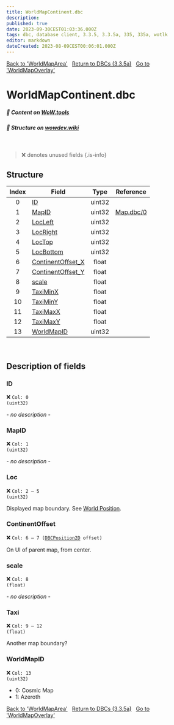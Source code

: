 ```yaml
---
title: WorldMapContinent.dbc
description:
published: true
date: 2023-09-30CEST01:03:36.000Z
tags: dbc, database client, 3.3.5, 3.3.5a, 335, 335a, wotlk
editor: markdown
dateCreated: 2023-08-09CEST00:06:01.000Z
---
```

<a href="https://trinitycore.info/files/DBC/335/worldmaparea" class="mt-5 v-btn v-btn--depressed v-btn--flat v-btn--outlined theme--light v-size--default darkblue--text text--lighten-3"><span class="v-btn__content"><i aria-hidden="true" class="v-icon notranslate v-icon--left mdi mdi-arrow-left theme--light"></i><span>Back to 'WorldMapArea'</span></span></a>&nbsp;&nbsp;&nbsp;<a href="https://trinitycore.info/files/DBC/335/DBC" class="mt-5 v-btn v-btn--depressed v-btn--flat v-btn--outlined theme--light v-size--default darkblue--text text--lighten-3"><span class="v-btn__content"><i aria-hidden="true" class="v-icon notranslate v-icon--left mdi mdi-home-outline theme--light"></i><span>Return to DBCs (3.3.5a)</span></span></a>&nbsp;&nbsp;&nbsp;<a href="https://trinitycore.info/files/DBC/335/worldmapoverlay" class="mt-5 v-btn v-btn--depressed v-btn--flat v-btn--outlined theme--light v-size--default darkblue--text text--lighten-3"><span class="v-btn__content"><span>Go to 'WorldMapOverlay'</span><i aria-hidden="true" class="v-icon notranslate v-icon--right mdi mdi-arrow-right theme--light"></i></span></a>

# WorldMapContinent.dbc
##### :open_book: Content on [WoW.tools](https://wow.tools/dbc/?dbc=worldmapcontinent&build=3.3.5.12340)
##### :pencil: Structure on [wowdev.wiki](https://wowdev.wiki/DB/WorldMapContinent)
&nbsp;

> :x: denotes unused fields
{.is-info}


## Structure

| Index | Field | Type | Reference |
| :---: | --- | :---: | --- |
| 0 | [ID](#id-alt) | uint32 |  |
| 1 | [MapID](#mapid) | uint32 | [Map.dbc/0](/files/DBC/335/map#id-alt) |
| 2 | [LocLeft](#loc) | uint32 |  |
| 3 | [LocRight](#loc) | uint32 |  |
| 4 | [LocTop](#loc) | uint32 |  |
| 5 | [LocBottom](#loc) | uint32 |  |
| 6 | [ContinentOffset_X](#continentoffset) | float |  |
| 7 | [ContinentOffset_Y](#continentoffset) | float |  |
| 8 | [scale](#scale) | float |  |
| 9 | [TaxiMinX](#taxi) | float |  |
| 10 | [TaxiMinY](#taxi) | float |  |
| 11 | [TaxiMaxX](#taxi) | float |  |
| 12 | [TaxiMaxY](#taxi) | float |  |
| 13 | [WorldMapID](#worldmapid) | uint32 |  |
&nbsp;
## Description of fields

### ID <!-- {#id-alt} -->
:x: <code>Col: 0 (uint32)</code>

*- no description -*
&nbsp;

### MapID
:x: <code>Col: 1 (uint32)</code>

*- no description -*
&nbsp;

### Loc
:x: <code>Col: 2 &ndash; 5 (uint32)</code>

Displayed map boundary. See [World Position](/how-to/worldposition).
&nbsp;

### ContinentOffset
:x: <code>Col: 6 &ndash; 7 ([DBCPosition2D](/how-to/worldposition) offset)</code>

On UI of parent map, from center.
&nbsp;

### scale
:x: <code>Col: 8 (float)</code>

*- no description -*
&nbsp;

### Taxi
:x: <code>Col: 9 &ndash; 12 (float)</code>

Another map boundary?
&nbsp;

### WorldMapID
:x: <code>Col: 13 (uint32)</code>

* 0: Cosmic Map
* 1: Azeroth
&nbsp;

<a href="https://trinitycore.info/files/DBC/335/worldmaparea" class="mt-5 v-btn v-btn--depressed v-btn--flat v-btn--outlined theme--light v-size--default darkblue--text text--lighten-3"><span class="v-btn__content"><i aria-hidden="true" class="v-icon notranslate v-icon--left mdi mdi-arrow-left theme--light"></i><span>Back to 'WorldMapArea'</span></span></a>&nbsp;&nbsp;&nbsp;<a href="https://trinitycore.info/files/DBC/335/DBC" class="mt-5 v-btn v-btn--depressed v-btn--flat v-btn--outlined theme--light v-size--default darkblue--text text--lighten-3"><span class="v-btn__content"><i aria-hidden="true" class="v-icon notranslate v-icon--left mdi mdi-home-outline theme--light"></i><span>Return to DBCs (3.3.5a)</span></span></a>&nbsp;&nbsp;&nbsp;<a href="https://trinitycore.info/files/DBC/335/worldmapoverlay" class="mt-5 v-btn v-btn--depressed v-btn--flat v-btn--outlined theme--light v-size--default darkblue--text text--lighten-3"><span class="v-btn__content"><span>Go to 'WorldMapOverlay'</span><i aria-hidden="true" class="v-icon notranslate v-icon--right mdi mdi-arrow-right theme--light"></i></span></a>
